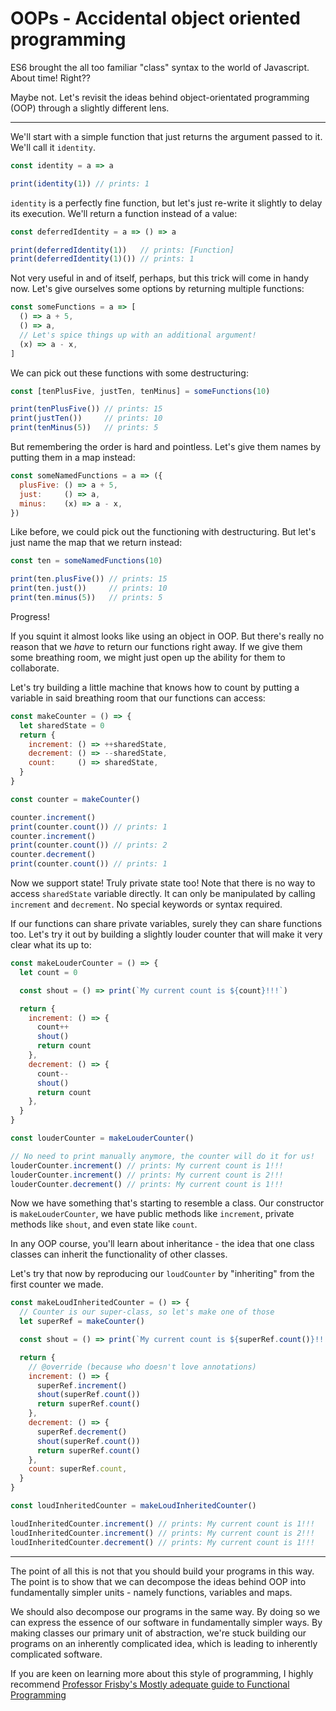 # OOPs - Accidental object oriented programming

ES6 brought the all too familiar "class" syntax to the world of Javascript. About time! Right??

Maybe not. Let's revisit the ideas behind object-orientated programming (OOP) through a slightly different lens.

---

We'll start with a simple function that just returns the argument passed to it. We'll call it `identity`.

```javascript
const identity = a => a

print(identity(1)) // prints: 1
```

`identity` is a perfectly fine function, but let's just re-write it slightly to delay its execution. We'll return a function instead of a value:

```javascript
const deferredIdentity = a => () => a

print(deferredIdentity(1))   // prints: [Function]
print(deferredIdentity(1)()) // prints: 1
```

Not very useful in and of itself, perhaps, but this trick will come in handy now. Let's give ourselves some options by returning multiple functions:

```javascript
const someFunctions = a => [
  () => a + 5,
  () => a,
  // Let's spice things up with an additional argument!
  (x) => a - x,
]
```

We can pick out these functions with some destructuring:

```javascript
const [tenPlusFive, justTen, tenMinus] = someFunctions(10)

print(tenPlusFive()) // prints: 15
print(justTen())     // prints: 10
print(tenMinus(5))   // prints: 5
```


But remembering the order is hard and pointless. Let's give them names by putting them in a map instead:

```javascript
const someNamedFunctions = a => ({
  plusFive: () => a + 5,
  just:     () => a,
  minus:    (x) => a - x,
})
```

Like before, we could pick out the functioning with destructuring. But let's just name the map that we return instead:

```javascript
const ten = someNamedFunctions(10)

print(ten.plusFive()) // prints: 15
print(ten.just())     // prints: 10
print(ten.minus(5))   // prints: 5
```

Progress!

If you squint it almost looks like using an object in OOP. But there's really no reason that we *have* to return our functions right away. If we give them some breathing room, we might just open up the ability for them to collaborate.

Let's try building a little machine that knows how to count by putting a variable in said breathing room that our functions can access:

```javascript
const makeCounter = () => {
  let sharedState = 0
  return {
    increment: () => ++sharedState,
    decrement: () => --sharedState,
    count:     () => sharedState,
  }
}

const counter = makeCounter()

counter.increment()
print(counter.count()) // prints: 1
counter.increment()
print(counter.count()) // prints: 2
counter.decrement()
print(counter.count()) // prints: 1
```

Now we support state! Truly private state too! Note that there is no way to access `sharedState` variable directly. It can only be manipulated by calling `increment` and `decrement`. No special keywords or syntax required.

If our functions can share private variables, surely they can share functions too. Let's try it out by building a slightly louder counter that will make it very clear what its up to:

```javascript
const makeLouderCounter = () => {
  let count = 0

  const shout = () => print(`My current count is ${count}!!!`)

  return {
    increment: () => {
      count++
      shout()
      return count
    },
    decrement: () => {
      count--
      shout()
      return count
    },
  }
}

const louderCounter = makeLouderCounter()

// No need to print manually anymore, the counter will do it for us!
louderCounter.increment() // prints: My current count is 1!!!
louderCounter.increment() // prints: My current count is 2!!!
louderCounter.decrement() // prints: My current count is 1!!!
```

Now we have something that's starting to resemble a class. Our constructor is `makeLouderCounter`, we have public methods like `increment`, private methods like `shout`, and even state like `count`.

In any OOP course, you'll learn about inheritance - the idea that one class classes can inherit the functionality of other classes.

Let's try that now by reproducing our `loudCounter` by "inheriting" from the first counter we made.

```javascript
const makeLoudInheritedCounter = () => {
  // Counter is our super-class, so let's make one of those
  let superRef = makeCounter()

  const shout = () => print(`My current count is ${superRef.count()}!!!`)

  return {
    // @override (because who doesn't love annotations)
    increment: () => {
      superRef.increment()
      shout(superRef.count())
      return superRef.count()
    },
    decrement: () => {
      superRef.decrement()
      shout(superRef.count())
      return superRef.count()
    },
    count: superRef.count,
  }
}

const loudInheritedCounter = makeLoudInheritedCounter()

loudInheritedCounter.increment() // prints: My current count is 1!!!
loudInheritedCounter.increment() // prints: My current count is 2!!!
loudInheritedCounter.decrement() // prints: My current count is 1!!!
```

---

The point of all this is not that you should build your programs in this way. The point is to show that we can decompose the ideas behind OOP into fundamentally simpler units - namely functions, variables and maps.

We should also decompose our programs in the same way. By doing so we can express the essence of our software in fundamentally simpler ways. By making classes our primary unit of abstraction, we're stuck building our programs on an inherently complicated idea, which is leading to inherently complicated software.

If you are keen on learning more about this style of programming, I highly recommend [Professor Frisby's Mostly adequate guide to Functional Programming](https://github.com/MostlyAdequate/mostly-adequate-guide)
